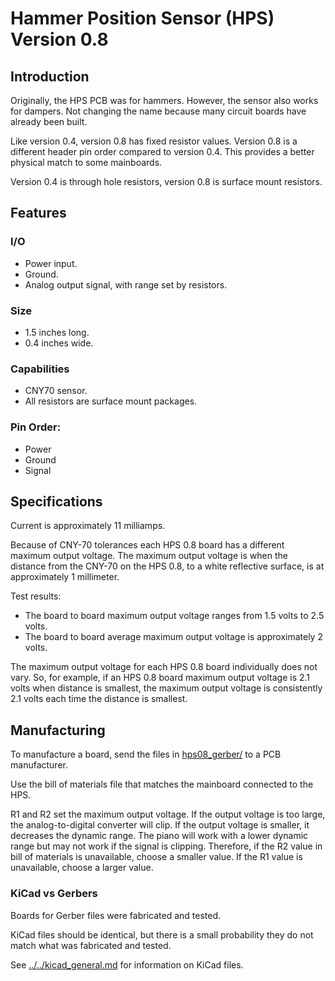# Hammer Position Sensor (HPS) Version 0.8

## Introduction

Originally, the HPS PCB was for hammers.  However, the sensor also works for dampers.  Not changing the name because many circuit boards have already been built.

Like version 0.4, version 0.8 has fixed resistor values. Version 0.8 is a different header pin order compared to version 0.4. This provides a better physical match to some mainboards.

Version 0.4 is through hole resistors, version 0.8 is surface mount resistors.

## Features

### I/O
* Power input.
* Ground.
* Analog output signal, with range set by resistors.

### Size
* 1.5 inches long.
* 0.4 inches wide.

### Capabilities
* CNY70 sensor.
* All resistors are surface mount packages.

### Pin Order:
* Power
* Ground
* Signal

## Specifications

Current is approximately 11 milliamps.

Because of CNY-70 tolerances each HPS 0.8 board has a different maximum output voltage. The maximum output voltage is when the distance from the CNY-70 on the HPS 0.8, to a white reflective surface, is at approximately 1 millimeter.

Test results:
* The board to board maximum output voltage ranges from 1.5 volts to 2.5 volts.
* The board to board average maximum output voltage is approximately 2 volts.

The maximum output voltage for each HPS 0.8 board individually does not vary. So, for example, if an HPS 0.8 board maximum output voltage is 2.1 volts when distance is smallest, the maximum output voltage is consistently 2.1 volts each time the distance is smallest.

## Manufacturing

To manufacture a board, send the files in [hps08_gerber/](hps08_gerber/) to a PCB manufacturer.

Use the bill of materials file that matches the mainboard connected to the HPS.

R1 and R2 set the maximum output voltage. If the output voltage is too large, the analog-to-digital converter will clip. If the output voltage is smaller, it decreases the dynamic range. The piano will work with a lower dynamic range but may not work if the signal is clipping. Therefore, if the R2 value in bill of materials is unavailable, choose a smaller value. If the R1 value is unavailable, choose a larger value.

### KiCad vs Gerbers

Boards for Gerber files were fabricated and tested.

KiCad files should be identical, but there is a small probability they do not match what was fabricated and tested.

See [../../kicad_general.md](../../kicad_general.md) for information on KiCad files.